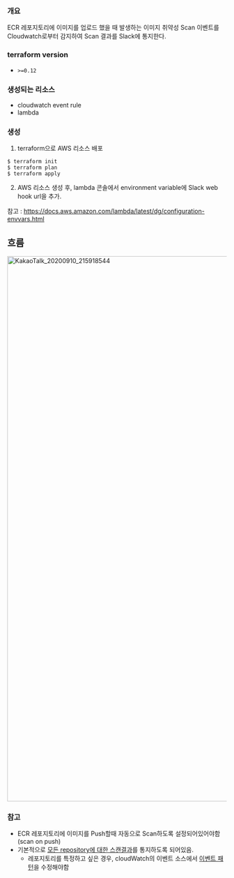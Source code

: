 ### 개요
ECR 레포지토리에 이미지를 업로드 했을 때 발생하는 이미지 취약성 Scan 이벤트를<br>
Cloudwatch로부터 감지하여 Scan 결과를 Slack에 통지한다.

### terraform version
- `>=0.12`

### 생성되는 리소스
- cloudwatch event rule
- lambda

### 생성
1. terraform으로 AWS 리소스 배포
```
$ terraform init
$ terraform plan
$ terraform apply
```

2. AWS 리소스 생성 후, lambda 콘솔에서 environment variable에 Slack web hook url을 추가.

참고 : https://docs.aws.amazon.com/lambda/latest/dg/configuration-envvars.html

## 흐름
<img width="1250" alt="KakaoTalk_20200910_215918544" src="https://user-images.githubusercontent.com/19552819/92732170-0b25a980-f3b1-11ea-8d45-54e5d0afa370.png">

### 참고
- ECR 레포지토리에 이미지를 Push할때 자동으로 Scan하도록 설정되어있어야함(scan on push)
- 기본적으로 [모든 repository에 대한 스캔결과](https://github.com/LeekeunJe/lee_infra_archive/blob/master/Terraform/AWS/ecr-image-push-detector/module/cloudwatch_event_rule/main.tf#L6)를 통지하도록 되어있음.
  - 레포지토리를 특정하고 싶은 경우, cloudWatch의 이벤트 소스에서 [이벤트 패턴](https://docs.aws.amazon.com/ko_kr/codepipeline/latest/userguide/create-cwe-ecr-source-console.html)을 수정해야함
